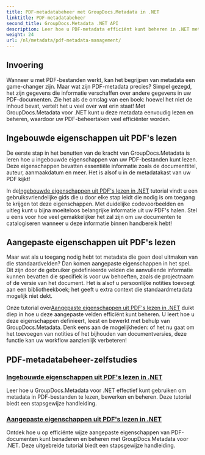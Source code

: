 ```yaml
---
title: PDF-metadatabeheer met GroupDocs.Metadata in .NET
linktitle: PDF-metadatabeheer
second_title: GroupDocs.Metadata .NET API
description: Leer hoe u PDF-metadata efficiënt kunt beheren in .NET met behulp van GroupDocs.Metadata. Deze uitgebreide gids behandelt alles van het toevoegen, bewerken en extraheren van metadata tot best practices voor naadloze implementatie in uw .NET-toepassingen.
weight: 24
url: /nl/metadata/pdf-metadata-management/
---
```

## Invoering

Wanneer u met PDF-bestanden werkt, kan het begrijpen van metadata een game-changer zijn. Maar wat zijn PDF-metadata precies? Simpel gezegd, het zijn gegevens die informatie verschaffen over andere gegevens in uw PDF-documenten. Zie het als de omslag van een boek: hoewel het niet de inhoud bevat, vertelt het u veel over wat erin staat! Met GroupDocs.Metadata voor .NET kunt u deze metadata eenvoudig lezen en beheren, waardoor uw PDF-beheertaken veel efficiënter worden.

## Ingebouwde eigenschappen uit PDF's lezen

De eerste stap in het benutten van de kracht van GroupDocs.Metadata is leren hoe u ingebouwde eigenschappen van uw PDF-bestanden kunt lezen. Deze eigenschappen bevatten essentiële informatie zoals de documenttitel, auteur, aanmaakdatum en meer. Het is alsof u in de metadatakast van uw PDF kijkt!

 In de[Ingebouwde eigenschappen uit PDF's lezen in .NET](./reading-built-in-properties-from-pdf/) tutorial vindt u een gebruiksvriendelijke gids die u door elke stap leidt die nodig is om toegang te krijgen tot deze eigenschappen. Met duidelijke codevoorbeelden en uitleg kunt u bijna moeiteloos belangrijke informatie uit uw PDF's halen. Stel u eens voor hoe veel gemakkelijker het zal zijn om uw documenten te catalogiseren wanneer u deze informatie binnen handbereik hebt!

## Aangepaste eigenschappen uit PDF's lezen

Maar wat als u toegang nodig hebt tot metadata die geen deel uitmaken van die standaardvelden? Dan komen aangepaste eigenschappen in het spel. Dit zijn door de gebruiker gedefinieerde velden die aanvullende informatie kunnen bevatten die specifiek is voor uw behoeften, zoals de projectnaam of de versie van het document. Het is alsof u persoonlijke notities toevoegt aan een bibliotheekboek; het geeft u extra context die standaardmetadata mogelijk niet dekt.

 Onze tutorial over[Aangepaste eigenschappen uit PDF's lezen in .NET](./reading-custom-properties-from-pdf/) duikt diep in hoe u deze aangepaste velden efficiënt kunt beheren. U leert hoe u deze eigenschappen definieert, leest en bewerkt met behulp van GroupDocs.Metadata. Denk eens aan de mogelijkheden: of het nu gaat om het toevoegen van notities of het bijhouden van documentversies, deze functie kan uw workflow aanzienlijk verbeteren!

## PDF-metadatabeheer-zelfstudies
### [Ingebouwde eigenschappen uit PDF's lezen in .NET](./reading-built-in-properties-from-pdf/)
Leer hoe u GroupDocs.Metadata voor .NET effectief kunt gebruiken om metadata in PDF-bestanden te lezen, bewerken en beheren. Deze tutorial biedt een stapsgewijze handleiding.
### [Aangepaste eigenschappen uit PDF's lezen in .NET](./reading-custom-properties-from-pdf/)
Ontdek hoe u op efficiënte wijze aangepaste eigenschappen van PDF-documenten kunt benaderen en beheren met GroupDocs.Metadata voor .NET. Deze uitgebreide tutorial biedt een stapsgewijze handleiding.